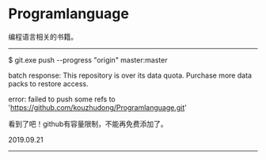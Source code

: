 # Programlanguage
编程语言相关的书籍。

---

$ git.exe push --progress "origin" master:master

batch response: This repository is over its data quota. Purchase more data packs to restore access.

error: failed to push some refs to 'https://github.com/kouzhudong/Programlanguage.git'

看到了吧！github有容量限制，不能再免费添加了。

2019.09.21

---

